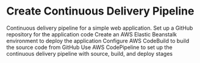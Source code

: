 # Create Continuous Delivery Pipeline

Continuous delivery pipeline for a simple web application. 
Set up a GitHub repository for the application code
Create an AWS Elastic Beanstalk environment to deploy the application
Configure AWS CodeBuild to build the source code from GitHub
Use AWS CodePipeline to set up the continuous delivery pipeline with source, build, and deploy stages
